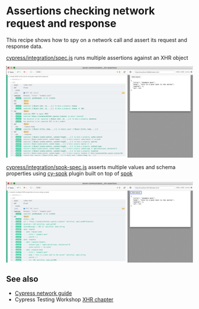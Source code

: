 # Assertions checking network request and response

This recipe shows how to spy on a network call and assert its request and response data.

[cypress/integration/spec.js](cypress/integration/spec.js) runs multiple assertions against an XHR object

![Multiple assertions](images/assertions.png)

[cypress/integration/spok-spec.js](cypress/integration/spok-spec.js) asserts multiple values and schema properties using [cy-spok](https://github.com/bahmutov/cy-spok) plugin built on top of [spok](https://github.com/thlorenz/spok)

![Spok assertions](images/spok.png)

## See also

- [Cypress network guide](https://on.cypress.io/network-requests)
- Cypress Testing Workshop [XHR chapter](https://github.com/cypress-io/testing-workshop-cypress#xhr)
